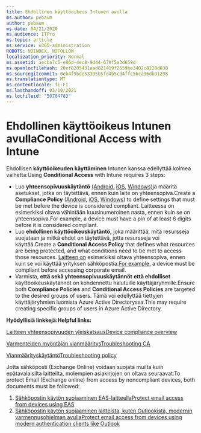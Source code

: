 ```yaml
---
title: Ehdollinen käyttöoikeus Intunen avulla
ms.author: pebaum
author: pebaum
ms.date: 04/21/2020
ms.audience: ITPro
ms.topic: article
ms.service: o365-administration
ROBOTS: NOINDEX, NOFOLLOW
localization_priority: Normal
ms.assetid: aecba7c5-e86d-4ec8-9d44-679f5a3d659d
ms.openlocfilehash: 20ef8205431aad821419f2559be3402c8228d838
ms.sourcegitcommit: 0eb4f9bde53395b5fd4b5cd4ffc56ca96db91298
ms.translationtype: MT
ms.contentlocale: fi-FI
ms.lasthandoff: 03/10/2021
ms.locfileid: "50704783"
---
```

# <a name="conditional-access-with-intune"></a><span data-ttu-id="0e532-102">Ehdollinen käyttöoikeus Intunen avulla</span><span class="sxs-lookup"><span data-stu-id="0e532-102">Conditional Access with Intune</span></span>

<span data-ttu-id="0e532-103">Ehdollisen  **käyttöoikeuden käyttäminen**  Intunen kanssa edellyttää kolmea vaihetta:</span><span class="sxs-lookup"><span data-stu-id="0e532-103">Using  **Conditional Access**  with Intune requires 3 steps:</span></span>

- <span data-ttu-id="0e532-104">Luo  **yhteensopivuuskäytäntö** [(Android,](https://docs.microsoft.com/intune/compliance-policy-create-android)  [iOS,](https://docs.microsoft.com/intune/compliance-policy-create-ios)  [Windows)](https://docs.microsoft.com//intune/compliance-policy-create-windows)ja määritä asetukset, jotka on täytettävä, ennen kuin laite on yhteensopiva.</span><span class="sxs-lookup"><span data-stu-id="0e532-104">Create a  **Compliance Policy**  ([Android](https://docs.microsoft.com/intune/compliance-policy-create-android),  [iOS](https://docs.microsoft.com/intune/compliance-policy-create-ios),  [Windows](https://docs.microsoft.com//intune/compliance-policy-create-windows)) to define settings that must be met before the device is considered compliant.</span></span> <span data-ttu-id="0e532-105">Laitteessa on esimerkiksi oltava vähintään kuusinumeroinen nasta, ennen kuin se on yhteensopiva.</span><span class="sxs-lookup"><span data-stu-id="0e532-105">For example, a device must have a pin of at least 6 digits before it is considered compliant.</span></span>
- <span data-ttu-id="0e532-106">Luo **ehdollinen käyttöoikeuskäytäntö,**  joka määrittää, mitä resursseja suojataan ja mitkä ehdot on täytettävä, jotta resursseja voi käyttää.</span><span class="sxs-lookup"><span data-stu-id="0e532-106">Create a **Conditional Access Policy**  that defines what resources are being protected, and what conditions need to be met to access those resources.</span></span>  <span data-ttu-id="0e532-107">[Laitteen on](https://docs.microsoft.com/intune/tutorial-protect-email-on-unmanaged-devices#create-conditional-access-policies)  esimerkiksi oltava yhteensopiva, ennen kuin se voi käyttää yrityksen sähköpostia.</span><span class="sxs-lookup"><span data-stu-id="0e532-107">[For example,](https://docs.microsoft.com/intune/tutorial-protect-email-on-unmanaged-devices#create-conditional-access-policies)  a device must be compliant before accessing corporate email.</span></span>
- <span data-ttu-id="0e532-108">Varmista, **että sekä yhteensopivuuskäytännöt**  **että ehdolliset**  käyttöoikeuskäytännöt on kohdennettu halutuille käyttäjäryhmille.</span><span class="sxs-lookup"><span data-stu-id="0e532-108">Ensure both **Compliance Policies**  and  **Conditional Access Policies**  are targeted to the desired groups of users.</span></span> <span data-ttu-id="0e532-109">Tämä voi edellyttää tiettyjen käyttäjäryhmien luomista Azure Active Directoryssa.</span><span class="sxs-lookup"><span data-stu-id="0e532-109">This may require creating specific groups of users in Azure Active Directory.</span></span>

<span data-ttu-id="0e532-110">**Hyödyllisiä linkkejä:**</span><span class="sxs-lookup"><span data-stu-id="0e532-110">**Helpful links:**</span></span>

[<span data-ttu-id="0e532-111">Laitteen yhteensopivuuden yleiskatsaus</span><span class="sxs-lookup"><span data-stu-id="0e532-111">Device compliance overview</span></span>](https://docs.microsoft.com/intune/device-compliance-get-started)

[<span data-ttu-id="0e532-112">Varmenteiden myöntäjän vianmääritys</span><span class="sxs-lookup"><span data-stu-id="0e532-112">Troubleshooting CA</span></span>](https://docs.microsoft.com/intune/troubleshoot-conditional-access)

[<span data-ttu-id="0e532-113">Vianmäärityskäytäntö</span><span class="sxs-lookup"><span data-stu-id="0e532-113">Troubleshooting policy</span></span>](https://docs.microsoft.com/troubleshoot/mem/intune/troubleshoot-policies-in-microsoft-intune)

<span data-ttu-id="0e532-114">Jotta sähköposti (Exchange Online) voidaan suojata muilta kuin epätavalaisilta laitteilta, molempien asiakirjojen on oltava seuraavat:</span><span class="sxs-lookup"><span data-stu-id="0e532-114">To protect Email (Exchange online) from access by noncompliant devices, both documents must be followed:</span></span>

1. [<span data-ttu-id="0e532-115">Sähköpostin käytön suojaaminen EAS-laitteella</span><span class="sxs-lookup"><span data-stu-id="0e532-115">Protect email access from devices using EAS</span></span>](https://docs.microsoft.com/intune/tutorial-protect-email-on-unmanaged-devices)
2. [<span data-ttu-id="0e532-116">Sähköpostin käytön suojaaminen laitteista, kuten Outlookista, modernin varmennusohjelman avulla</span><span class="sxs-lookup"><span data-stu-id="0e532-116">Protect email access from devices using modern authentication clients like Outlook</span></span>](https://docs.microsoft.com/intune/tutorial-protect-email-on-enrolled-devices)